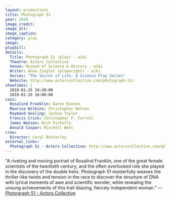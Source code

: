 ```yaml
---
layout: productions
title: Photograph 51
year: 2019
image_credit: 
image_alt:
image_caption:
category: play
image: 
playbill: 
details:
  Title: Photograph 51 (play) - wiki
  Theatre: Actors Collective
  Venue: Museum of Science & History - wiki
  Writer: Anna Ziegler (playwright) - wiki
  Series: "The Secret of Life: A Science Play Series"
  Website: http://www.actorscollective.com/photograph-51/
showtimes: |
  2019-01-25 19:30:00
  2019-01-26 16:00:00
cast:
  Rosalind Franklin: Karen Konzen
  Maurice Wilkins: Christopher Watson
  Raymond Gosling: Joshua Taylor
  Francis Crick: Christopher P. Farrell
  James Watson: Rich Pintello
  Donald Caspar: Mitchell Wohl
crew:
  Director: Caryl Butterley
external_links:
  Photograph 51 - Actors Collective: http://www.actorscollective.com/photograph-51/
---
```

"A riveting and moving portrait of Rosalind Franklin, one of the great female scientists of the twentieth century, and the often overlooked role she played in the discovery of the double helix. Photograph 51 masterfully weaves the thriller-like twists and tension in the race to discover the structure of DNA with lyrical moments of awe and scientific wonder, while revealing the unsung achievements of this trail-blazing, fiercely independent woman." — [Photograph 51 - Actors Collective](http://www.actorscollective.com/photograph-51/)

